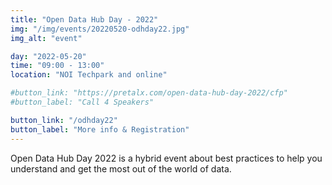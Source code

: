 ```yaml
---
title: "Open Data Hub Day - 2022"
img: "/img/events/20220520-odhday22.jpg"
img_alt: "event"

day: "2022-05-20"
time: "09:00 - 13:00"
location: "NOI Techpark and online"

#button_link: "https://pretalx.com/open-data-hub-day-2022/cfp"
#button_label: "Call 4 Speakers"

button_link: "/odhday22"
button_label: "More info & Registration"
---
```


Open Data Hub Day 2022 is a hybrid event about best practices to help you understand and get the most out of the world of data.
